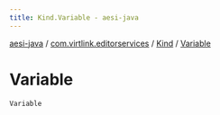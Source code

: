 ```yaml
---
title: Kind.Variable - aesi-java
---
```


[aesi-java](../../index.html) / [com.virtlink.editorservices](../index.html) / [Kind](index.html) / [Variable](.)

# Variable

`Variable`
